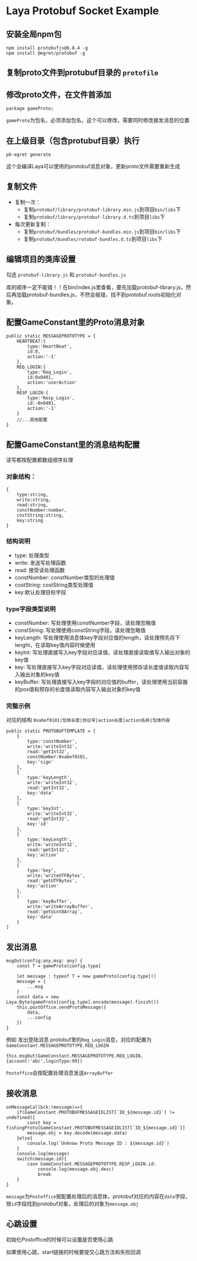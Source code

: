 # Laya Protobuf Socket Example

## 安装全局npm包
```
npm install protobufjs@6.8.4 -g
npm install @egret/protobuf -g
```
## 复制proto文件到protubuf目录的 ```protofile```

## 修改proto文件，在文件首添加
```
package gameProto;
```
```gameProto```为包名，必须添加包名，这个可以修改，需要同时修改接发消息的位置

## 在上级目录（包含protubuf目录）执行
```
pb-egret generate
```
这个会编译Laya可以使用的protobuf消息对象，更新proto文件需要重新生成
## 复制文件
- 复制一次：
  - 复制```protobuf/library/protobuf-library.min.js```到项目```bin/libs```下
  - 复制```protobuf/library/protobuf-library.d.ts```到项目```libs```下
- 每次更新复制：
  - 复制```protobuf/bundles/protobuf-bundles.min.js```到项目```bin/libs```下
  - 复制```protobuf/bundles/rotobuf-bundles.d.ts```到项目```libs```下
## 编辑项目的类库设置
勾选 ```protobuf-library.js``` 和 ```protobuf-bundles.js```

库的顺序一定不能错！！在bin/index.js里查看，要先加载protobuf-library.js，然后再加载protobuf-bundles.js，不然会报错，找不到protobuf.roots初始化对象。

## 配置GameConstant里的Proto消息对象
```
public static MESSAGEPROTOTYPE = {
    HEARTBEAT:{
        type:'HeartBeat',
        id:0,
        action:'-1'
    },
    REQ_LOGIN:{
        type:'Req_Login',
        id:0x0401,
        action:'userAction'
    },
    RESP_LOGIN:{
        type:'Resp_Login',
        id:-0x0401,
        action:'-1'
    }
    //...其他配置
}
```

## 配置GameConstant里的消息结构配置
读写都按配置都数组顺序处理
### 对象结构：
```
{
    type:string,
    write:string,
    read:string,
    constNumber:number,
    costString:string,
    key:string
}
```
### 结构说明
- type: 处理类型
- write: 发送写处理函数
- read: 接受读处理函数
- constNumber: constNumber类型的处理值
- costString: costString类型处理值
- key:默认处理目标字段
### type字段类型说明
- constNumber: 写处理使用constNumber字段，读处理忽略值
- constString: 写处理使用constString字段，读处理忽略值
- keyLength: 写处理使用消息体key字段对应值的length，读处理预先存下lenght，在读取key值内容时候使用
- keyInt: 写处理直接写入key字段对应读值，读处理直接读取值写入输出对象的key值
- key: 写处理直接写入key字段对应读值，读处理使用预存读长度值读取内容写入输出对象的key值
- keyBuffer: 写处理直接写入key字段的对应值的buffer，读处理使用当前容器的pos值和预存的长度值读取内容写入输出对象的key值

### 完整示例
对应的结构
``` 0xabef0101|包体长度|协议号|action长度|action名称|包体内容 ```

```
public static PROTOBUFTEMPLATE = [
    {
        type:'constNumber',
        write:'writeInt32',
        read:'getInt32',
        constNumber:0xabef0101,
        key:'sign'
    },
    {
        type:'keyLength',
        write:'writeInt32',
        read:'getInt32',
        key:'data'
    },
    {
        type:'keyInt',
        write:'writeInt32',
        read:'getInt32',
        key:'id'
    },
    {
        type:'keyLength',
        write:'writeInt32',
        read:'getInt32',
        key:'action'
    },
    {
        type:'key',
        write:'writeUTFBytes',
        read:'getUTFBytes',
        key:'action'
    },
    {
        type:'keyBuffer',
        write:'writeArrayBuffer',
        read:'getUint8Array',
        key:'data'
    }
]
```

## 发出消息
```
msgOut(config:any,msg: any) {
    const T = gameProto[config.type]

    let message : typeof T = new gameProto[config.type]()
    message = {
        ...msg
    }
    const data = new Laya.Byte(gameProto[config.type].encode(message).finish())
    this.postOffice.sendProtoMessage({
        data,
        ...config
    })
}
```

例如 发出登陆消息 protobuf里的```Reg_Login```消息，对应的配置为```GameConstant.MESSAGEPROTOTYPE.REQ_LOGIN```
```
this.msgOut(GameConstant.MESSAGEPROTOTYPE.REQ_LOGIN,{account:'abc',loginType:99})
```

```Postoffice```会按配置处理消息发送```ArrayBuffer```

## 接收消息
```
onMessageCallbck:(message)=>{
    if(GameConstant.PROTOBUFMESSAGEIDLIST[`ID_${message.id}`] != undefined){
        const key = fishingProto[GameConstant.PROTOBUFMESSAGEIDLIST[`ID_${message.id}`]]
        message.obj = key.decode(message.data)
    }else{
        console.log(`Unknow Proto Message ID : ${message.id}`)
    }
    console.log(message)
    switch(message.id){
        case GameConstant.MESSAGEPROTOTYPE.RESP_LOGIN.id:
            console.log(message.obj.desc)
            break
    }
}
```
```message```为```Postoffice```按配置处理后的消息体，protobuf对应的内容在```data```字段，按```id```字段找到protobuf对象，处理后的对象为```message.obj```

## 心跳设置
初始化Postoffice的时候可以设置是否使用心跳

如果使用心跳，start链接的时候要提交心跳方法和失败回调

